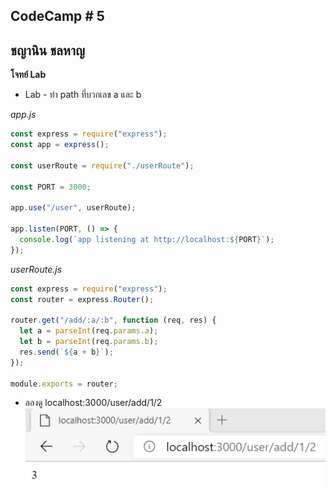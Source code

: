 ## CodeCamp # 5

## ชญานิน ชลหาญ

**โจทย์ Lab**
- Lab - ทำ path ที่บวกเลข a และ b

*app.js*
```javascript
const express = require("express");
const app = express();

const userRoute = require("./userRoute");

const PORT = 3000;

app.use("/user", userRoute);

app.listen(PORT, () => {
  console.log(`app listening at http://localhost:${PORT}`);
});
```

*userRoute.js*
```javascript
const express = require("express");
const router = express.Router();

router.get("/add/:a/:b", function (req, res) {
  let a = parseInt(req.params.a);
  let b = parseInt(req.params.b);
  res.send(`${a + b}`);
});

module.exports = router;
```

- ลองดู localhost:3000/user/add/1/2  
  ![parameter](parameter.png)